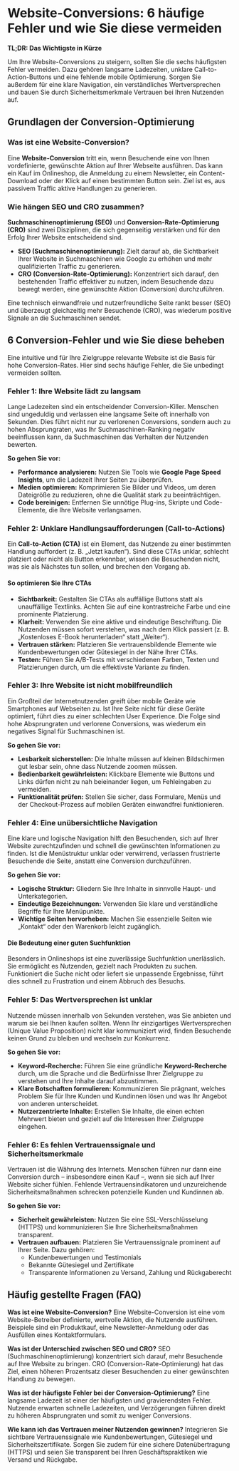 # Website-Conversions: 6 häufige Fehler und wie Sie diese vermeiden

**TL;DR: Das Wichtigste in Kürze**

Um Ihre Website-Conversions zu steigern, sollten Sie die sechs häufigsten Fehler vermeiden. Dazu gehören langsame Ladezeiten, unklare Call-to-Action-Buttons und eine fehlende mobile Optimierung. Sorgen Sie außerdem für eine klare Navigation, ein verständliches Wertversprechen und bauen Sie durch Sicherheitsmerkmale Vertrauen bei Ihren Nutzenden auf.

## Grundlagen der Conversion-Optimierung

### Was ist eine Website-Conversion?
Eine **Website-Conversion** tritt ein, wenn Besuchende eine von Ihnen vordefinierte, gewünschte Aktion auf Ihrer Webseite ausführen. Das kann ein Kauf im Onlineshop, die Anmeldung zu einem Newsletter, ein Content-Download oder der Klick auf einen bestimmten Button sein. Ziel ist es, aus passivem Traffic aktive Handlungen zu generieren.

### Wie hängen SEO und CRO zusammen?
**Suchmaschinenoptimierung (SEO)** und **Conversion-Rate-Optimierung (CRO)** sind zwei Disziplinen, die sich gegenseitig verstärken und für den Erfolg Ihrer Website entscheidend sind.

*   **SEO (Suchmaschinenoptimierung):** Zielt darauf ab, die Sichtbarkeit Ihrer Website in Suchmaschinen wie Google zu erhöhen und mehr qualifizierten Traffic zu generieren.
*   **CRO (Conversion-Rate-Optimierung):** Konzentriert sich darauf, den bestehenden Traffic effektiver zu nutzen, indem Besuchende dazu bewegt werden, eine gewünschte Aktion (Conversion) durchzuführen.

Eine technisch einwandfreie und nutzerfreundliche Seite rankt besser (SEO) und überzeugt gleichzeitig mehr Besuchende (CRO), was wiederum positive Signale an die Suchmaschinen sendet.

## 6 Conversion-Fehler und wie Sie diese beheben

Eine intuitive und für Ihre Zielgruppe relevante Website ist die Basis für hohe Conversion-Rates. Hier sind sechs häufige Fehler, die Sie unbedingt vermeiden sollten.

### Fehler 1: Ihre Website lädt zu langsam
Lange Ladezeiten sind ein entscheidender Conversion-Killer. Menschen sind ungeduldig und verlassen eine langsame Seite oft innerhalb von Sekunden. Dies führt nicht nur zu verlorenen Conversions, sondern auch zu hohen Absprungraten, was Ihr Suchmaschinen-Ranking negativ beeinflussen kann, da Suchmaschinen das Verhalten der Nutzenden bewerten.

**So gehen Sie vor:**
*   **Performance analysieren:** Nutzen Sie Tools wie **Google Page Speed Insights**, um die Ladezeit Ihrer Seiten zu überprüfen.
*   **Medien optimieren:** Komprimieren Sie Bilder und Videos, um deren Dateigröße zu reduzieren, ohne die Qualität stark zu beeinträchtigen.
*   **Code bereinigen:** Entfernen Sie unnötige Plug-ins, Skripte und Code-Elemente, die Ihre Website verlangsamen.

### Fehler 2: Unklare Handlungsaufforderungen (Call-to-Actions)
Ein **Call-to-Action (CTA)** ist ein Element, das Nutzende zu einer bestimmten Handlung auffordert (z. B. „Jetzt kaufen“). Sind diese CTAs unklar, schlecht platziert oder nicht als Button erkennbar, wissen die Besuchenden nicht, was sie als Nächstes tun sollen, und brechen den Vorgang ab.

#### So optimieren Sie Ihre CTAs
*   **Sichtbarkeit:** Gestalten Sie CTAs als auffällige Buttons statt als unauffällige Textlinks. Achten Sie auf eine kontrastreiche Farbe und eine prominente Platzierung.
*   **Klarheit:** Verwenden Sie eine aktive und eindeutige Beschriftung. Die Nutzenden müssen sofort verstehen, was nach dem Klick passiert (z. B. „Kostenloses E-Book herunterladen“ statt „Weiter“).
*   **Vertrauen stärken:** Platzieren Sie vertrauensbildende Elemente wie Kundenbewertungen oder Gütesiegel in der Nähe Ihrer CTAs.
*   **Testen:** Führen Sie A/B-Tests mit verschiedenen Farben, Texten und Platzierungen durch, um die effektivste Variante zu finden.

### Fehler 3: Ihre Website ist nicht mobilfreundlich
Ein Großteil der Internetnutzenden greift über mobile Geräte wie Smartphones auf Webseiten zu. Ist Ihre Seite nicht für diese Geräte optimiert, führt dies zu einer schlechten User Experience. Die Folge sind hohe Absprungraten und verlorene Conversions, was wiederum ein negatives Signal für Suchmaschinen ist.

**So gehen Sie vor:**
*   **Lesbarkeit sicherstellen:** Die Inhalte müssen auf kleinen Bildschirmen gut lesbar sein, ohne dass Nutzende zoomen müssen.
*   **Bedienbarkeit gewährleisten:** Klickbare Elemente wie Buttons und Links dürfen nicht zu nah beieinander liegen, um Fehleingaben zu vermeiden.
*   **Funktionalität prüfen:** Stellen Sie sicher, dass Formulare, Menüs und der Checkout-Prozess auf mobilen Geräten einwandfrei funktionieren.

### Fehler 4: Eine unübersichtliche Navigation
Eine klare und logische Navigation hilft den Besuchenden, sich auf Ihrer Website zurechtzufinden und schnell die gewünschten Informationen zu finden. Ist die Menüstruktur unklar oder verwirrend, verlassen frustrierte Besuchende die Seite, anstatt eine Conversion durchzuführen.

**So gehen Sie vor:**
*   **Logische Struktur:** Gliedern Sie Ihre Inhalte in sinnvolle Haupt- und Unterkategorien.
*   **Eindeutige Bezeichnungen:** Verwenden Sie klare und verständliche Begriffe für Ihre Menüpunkte.
*   **Wichtige Seiten hervorheben:** Machen Sie essenzielle Seiten wie „Kontakt“ oder den Warenkorb leicht zugänglich.

#### Die Bedeutung einer guten Suchfunktion
Besonders in Onlineshops ist eine zuverlässige Suchfunktion unerlässlich. Sie ermöglicht es Nutzenden, gezielt nach Produkten zu suchen. Funktioniert die Suche nicht oder liefert sie unpassende Ergebnisse, führt dies schnell zu Frustration und einem Abbruch des Besuchs.

### Fehler 5: Das Wertversprechen ist unklar
Nutzende müssen innerhalb von Sekunden verstehen, was Sie anbieten und warum sie bei Ihnen kaufen sollten. Wenn Ihr einzigartiges Wertversprechen (Unique Value Proposition) nicht klar kommuniziert wird, finden Besuchende keinen Grund zu bleiben und wechseln zur Konkurrenz.

**So gehen Sie vor:**
*   **Keyword-Recherche:** Führen Sie eine gründliche **Keyword-Recherche** durch, um die Sprache und die Bedürfnisse Ihrer Zielgruppe zu verstehen und Ihre Inhalte darauf abzustimmen.
*   **Klare Botschaften formulieren:** Kommunizieren Sie prägnant, welches Problem Sie für Ihre Kunden und Kundinnen lösen und was Ihr Angebot von anderen unterscheidet.
*   **Nutzerzentrierte Inhalte:** Erstellen Sie Inhalte, die einen echten Mehrwert bieten und gezielt auf die Interessen Ihrer Zielgruppe eingehen.

### Fehler 6: Es fehlen Vertrauenssignale und Sicherheitsmerkmale
Vertrauen ist die Währung des Internets. Menschen führen nur dann eine Conversion durch – insbesondere einen Kauf –, wenn sie sich auf Ihrer Website sicher fühlen. Fehlende Vertrauensindikatoren und unzureichende Sicherheitsmaßnahmen schrecken potenzielle Kunden und Kundinnen ab.

**So gehen Sie vor:**
*   **Sicherheit gewährleisten:** Nutzen Sie eine SSL-Verschlüsselung (HTTPS) und kommunizieren Sie Ihre Sicherheitsmaßnahmen transparent.
*   **Vertrauen aufbauen:** Platzieren Sie Vertrauenssignale prominent auf Ihrer Seite. Dazu gehören:
    *   Kundenbewertungen und Testimonials
    *   Bekannte Gütesiegel und Zertifikate
    *   Transparente Informationen zu Versand, Zahlung und Rückgaberecht

## Häufig gestellte Fragen (FAQ)

**Was ist eine Website-Conversion?**
Eine Website-Conversion ist eine vom Website-Betreiber definierte, wertvolle Aktion, die Nutzende ausführen. Beispiele sind ein Produktkauf, eine Newsletter-Anmeldung oder das Ausfüllen eines Kontaktformulars.

**Was ist der Unterschied zwischen SEO und CRO?**
SEO (Suchmaschinenoptimierung) konzentriert sich darauf, mehr Besuchende auf Ihre Website zu bringen. CRO (Conversion-Rate-Optimierung) hat das Ziel, einen höheren Prozentsatz dieser Besuchenden zu einer gewünschten Handlung zu bewegen.

**Was ist der häufigste Fehler bei der Conversion-Optimierung?**
Eine langsame Ladezeit ist einer der häufigsten und gravierendsten Fehler. Nutzende erwarten schnelle Ladezeiten, und Verzögerungen führen direkt zu höheren Absprungraten und somit zu weniger Conversions.

**Wie kann ich das Vertrauen meiner Nutzenden gewinnen?**
Integrieren Sie sichtbare Vertrauenssignale wie Kundenbewertungen, Gütesiegel und Sicherheitszertifikate. Sorgen Sie zudem für eine sichere Datenübertragung (HTTPS) und seien Sie transparent bei Ihren Geschäftspraktiken wie Versand und Rückgabe.